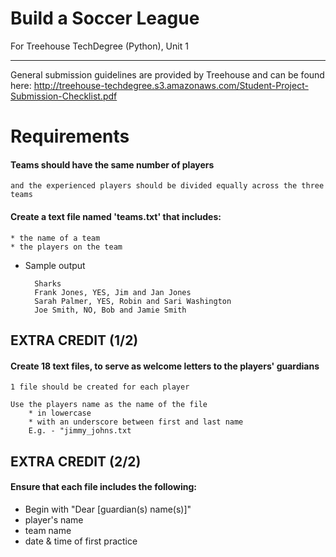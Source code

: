 # Build a Soccer League
For Treehouse TechDegree (Python), Unit 1

---
General submission guidelines are provided by Treehouse and can be found here: http://treehouse-techdegree.s3.amazonaws.com/Student-Project-Submission-Checklist.pdf


# Requirements

#### Teams should have the same number of players
    and the experienced players should be divided equally across the three teams
#### Create a text file named 'teams.txt' that includes:
    * the name of a team
    * the players on the team
* Sample output

        Sharks
        Frank Jones, YES, Jim and Jan Jones
        Sarah Palmer, YES, Robin and Sari Washington
        Joe Smith, NO, Bob and Jamie Smith

## EXTRA CREDIT (1/2)
#### Create 18 text files, to serve as welcome letters to the players' guardians
    1 file should be created for each player

    Use the players name as the name of the file
        * in lowercase
        * with an underscore between first and last name
        E.g. - "jimmy_johns.txt

## EXTRA CREDIT (2/2)
#### Ensure that each file includes the following: 
* Begin with "Dear [guardian(s) name(s)]"
* player's name
* team name
* date & time of first practice


